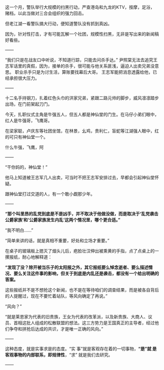 这一个月，警队举行大规模的扫黑行动，严查港岛和九龙的KTV，按摩，足浴，赌档，以此当做对三合会组织的强力回击。

但老江湖一看警队搞大行动，便知道警队没有抓到真凶。

因为，针对性打击，才有可能瓦解一个社团，规模性扫黑，无非是写出来的新闻稿好看些。

——

“我们只是在战友口中听说，不知道行踪，只能去问杀手达。”
尹照棠无法去追究王志军话里的真假，因为，接单的杀手，很可能与他关系匪浅，逼迫人出卖兄弟没意思。
职业杀手只是为讨生活，算账要找幕后大哥。
王志军能把消息透露给他，已经承担很大压力。

——

十二名手持钢刀，扎着红色头巾的洪家兄弟，紧跟二路元帅的脚步，威风凛凛踏步出场，在门前架起刀门。

今天，扎职仪式主角是牛强五人，但五人都是神仙堂的门生。在马仔小弟们眼中，红人是牛强哥，飞鹰哥。

在梁家聪，卢庆东等社团坐馆，在林景，幺鸡，贵利仁，盲蛇等江湖强人眼中，红的可只有神仙堂一个。

什么牛强，飞鹰，阿

——

“干你妈的，神仙堂！”

他马上知道被王志军几人出卖，可当时不把王志军安排过去，早都会引起神仙堂怀疑。

跟神仙堂打过交道的人，有一个敢小觑那少年。

——

**“那个叫里昂的乱党到底是不是凶手，并不取决于他做没做，而是取决于‘乱党袭击公爵家族’和‘公爵家族发生内乱’这两个情况里，哪个更合适。”**

“我不明白……”

“简单来讲的话，就是真相不重要，好处和立场才重要。”

在桌子的玻璃板上摁灭了烟头儿后，疤脸壮汉伸出被熏黄的手指，点了点桌上的一摞报纸，耐心地解释道：

**“发现了没？除开被当乐子的太阳报之外，其它报纸要么悼念逝者、要么描述情况、要么关注这件事的影响，但关于到底是内乱还是袭击，都没有一个给出明确的答案。**

这些报纸并不是不想抢这个新闻，也不是在等待咱们的调查结果，而是被各自背后的人提醒过，现在不要忙着站队，等风向确定了再说。”

“风向？”

“就是莱恩家为代表的旧贵族，王女为代表的改革派，以及新贵族、大商人、议员、首相这批人组成的松散联盟的想法。这三方势力是王国真正的主导者，经过他们争夺和拼抢后达成的共识，才是唯一正确的风向。”

——

这种态度，就是实事求是的态度。“实 事”就是客观存在着的一切事物，**“是”就 是客观事物的内部联系，即规律性**，“求” 就是我们去研究。

——

